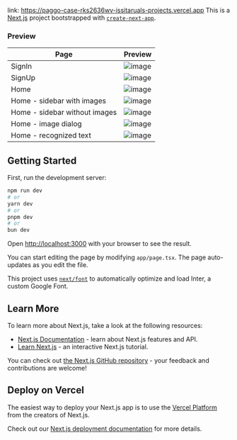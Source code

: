 link: https://paggo-case-rks2636wv-issitaruals-projects.vercel.app
This is a [Next.js](https://nextjs.org/) project bootstrapped with [`create-next-app`](https://github.com/vercel/next.js/tree/canary/packages/create-next-app).
### Preview
| Page  | Preview |
| ------------- | ------------- |
| SignIn  | ![image](https://github.com/issitarual/Paggo-case/assets/81389078/197c511c-d5ea-4f1c-a0be-edfd08bddfd0)  |
| SignUp | ![image](https://github.com/issitarual/Paggo-case/assets/81389078/dd916767-cf3f-4748-acee-ffc342db5def)  |
| Home | ![image](https://github.com/issitarual/Paggo-case/assets/81389078/0e5db488-2c98-479b-9b5f-800d7ba0b2c9)  |
| Home - sidebar with images | ![image](https://github.com/issitarual/Paggo-case/assets/81389078/5df4fdf5-05c3-437f-8a4e-dfdfa95e2e21)  |
| Home - sidebar without images | ![image](https://github.com/issitarual/Paggo-case/assets/81389078/aad1ee48-506f-4a6b-83e3-5c2a20ef1512)  |
| Home - image dialog | ![image](https://github.com/issitarual/Paggo-case/assets/81389078/d4dd1fb1-da44-476f-af55-744d8cd75be3)   |
| Home - recognized text | ![image](https://github.com/issitarual/Paggo-case/assets/81389078/d273c0ac-6feb-40c1-8636-da28558b024c) |


## Getting Started

First, run the development server:

```bash
npm run dev
# or
yarn dev
# or
pnpm dev
# or
bun dev
```

Open [http://localhost:3000](http://localhost:3000) with your browser to see the result.

You can start editing the page by modifying `app/page.tsx`. The page auto-updates as you edit the file.

This project uses [`next/font`](https://nextjs.org/docs/basic-features/font-optimization) to automatically optimize and load Inter, a custom Google Font.

## Learn More

To learn more about Next.js, take a look at the following resources:

- [Next.js Documentation](https://nextjs.org/docs) - learn about Next.js features and API.
- [Learn Next.js](https://nextjs.org/learn) - an interactive Next.js tutorial.

You can check out [the Next.js GitHub repository](https://github.com/vercel/next.js/) - your feedback and contributions are welcome!

## Deploy on Vercel

The easiest way to deploy your Next.js app is to use the [Vercel Platform](https://vercel.com/new?utm_medium=default-template&filter=next.js&utm_source=create-next-app&utm_campaign=create-next-app-readme) from the creators of Next.js.

Check out our [Next.js deployment documentation](https://nextjs.org/docs/deployment) for more details.
